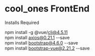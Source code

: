 # cool_ones FrontEnd
Installs Required

npm install -g @vue/cli@4.5.11 \
npm install axios@0.21.1 --save \
npm install bootstrap@4.6.0 --save \
npm install bootstrap-vue@2.21.2 --save 
